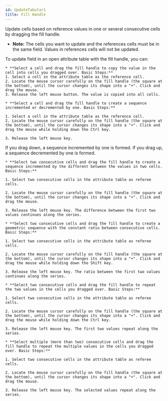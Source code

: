 ```yaml
---
id: UpdateTabular1
title: Fill Handle
---
```

Update cells based on reference values in one or several consecutive cells by dragging the fill handle.

* **Note:** The cells you want to update and the references cells must be in the same field. Values in references cells will not be updated.

To update field in an open attribute table with the fill handle, you can:

    * **Select a cell and drag the fill handle to copy the value in the cell into cells you dragged over. Basic Steps:**
    1. Select a cell in the attribute table as the reference cell.
    2. Locate the mouse cursor carefully on the fill handle (the square at the bottom), until the cursor changes its shape into a "+". Click and drag the mouse.
    3. Release the left mouse button. The value is copied into all cells.

    * **Select a cell and drag the fill handle to create a sequence incremented or decremented by one. Basic Steps:**

    1. Select a cell in the attribute table as the reference cell.
    2. Locate the mouse cursor carefully on the fill handle (the square at the bottom), until the cursor changes its shape into a "+". Click and drag the mouse while holding down the Ctrl key.

    3. Release the left mouse key. 
If you drag down, a sequence incremented by one is formed.
If you drag up, a sequence decremented by one is formed.

    * **Select two consecutive cells and drag the fill handle to create a sequence incremented by the different between the values in two cells. Basic Steps:**

    1. Select two consecutive cells in the attribute table as referee cells.

    2. Locate the mouse cursor carefully on the fill handle (the square at the bottom), until the cursor changes its shape into a "+". Click and drag the mouse.

    3. Release the left mouse key. The difference between the first two values continues along the series.

    * **Select two consecutive cells and drag the fill handle to create a geometric sequence with the constant ratio between consecutive cells. Basic Steps:**

    1. Select two consecutive cells in the attribute table as referee cells.

    2. Locate the mouse cursor carefully on the fill handle (the square at the bottom), until the cursor changes its shape into a "+". Click and drag the mouse while holding down the Shift key.

    3. Release the left mouse key. The ratio between the first two values continues along the series.

    * **Select two consecutive cells and drag the fill handle to repeat the two values in the cells you dragged over. Basic Steps:**

    1. Select two consecutive cells in the attribute table as referee cells.

    2. Locate the mouse cursor carefully on the fill handle (the square at the bottom), until the cursor changes its shape into a "+". Click and drag the mouse while holding down the Ctrl key.

    3. Release the left mouse key. The first two values repeat along the series.

    * **Select multiple (more than two) consecutive cells and drag the fill handle to repeat the multiple values in the cells you dragged over. Basic Steps:**

    1. Select two consecutive cells in the attribute table as referee cells.

    2. Locate the mouse cursor carefully on the fill handle (the square at the bottom), until the cursor changes its shape into a "+". Click and drag the mouse.

    3. Release the left mouse key. The selected values repeat along the series.


